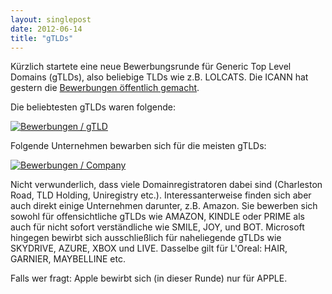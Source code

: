```yaml
---
layout: singlepost
date: 2012-06-14
title: "gTLDs"
---
```

Kürzlich startete eine neue Bewerbungsrunde für Generic Top Level Domains (gTLDs), also beliebige TLDs wie z.B. LOLCATS. Die ICANN hat gestern die [Bewerbungen öffentlich gemacht](http://newgtlds.icann.org/en/program-status/application-results/strings-1200utc-13jun12-en).

Die beliebtesten gTLDs waren folgende:

[![Bewerbungen / gTLD](http://nikolaus-piccolotto.info/media/img/nr_applicants_per_tld.png "Bewerbungen / gTLD")](http://nikolaus-piccolotto.info/media/img/nr_applicants_per_tld.png)

Folgende Unternehmen bewarben sich für die meisten gTLDs:

[![Bewerbungen / Company](http://nikolaus-piccolotto.info/media/img/nr_tlds_per_company.png "Bewerbungen / Company")](http://nikolaus-piccolotto.info/media/img/nr_tlds_per_company.png)

Nicht verwunderlich, dass viele Domainregistratoren dabei sind (Charleston Road, TLD Holding, Uniregistry etc.). Interessanterweise finden sich aber auch direkt einige Unternehmen darunter, z.B. Amazon. Sie bewerben sich sowohl für offensichtliche gTLDs wie AMAZON, KINDLE oder PRIME als auch für nicht sofort verständliche wie SMILE, JOY, und BOT. Microsoft hingegen bewirbt sich ausschließlich für naheliegende gTLDs wie SKYDRIVE, AZURE, XBOX und LIVE. Dasselbe gilt für L'Oreal: HAIR, GARNIER, MAYBELLINE etc.

Falls wer fragt: Apple bewirbt sich (in dieser Runde) nur für APPLE.